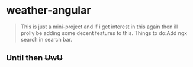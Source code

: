 # weather-angular
> This is just a mini-project and if i get interest in this again then ill prolly be adding some decent features to this. 
> Things to do:Add ngx search in search bar.
## Until then ~~UwU~~
